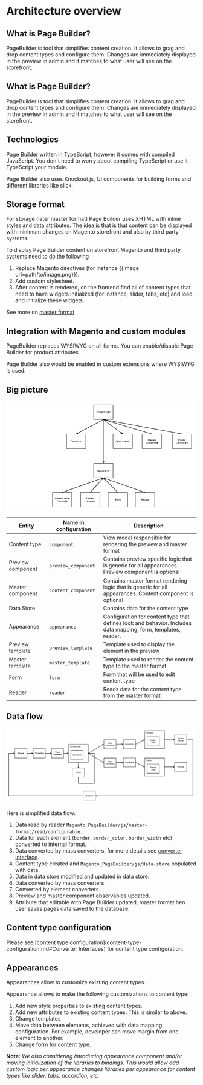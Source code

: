 # Architecture overview

## What is Page Builder?

PageBuilder is tool that simplifies content creation. It allows to grag and drop content types and configure them. Changes are immediately displayed in the preview in admin and it matches to what user will see on the storefront.

## What is Page Builder?

PageBuilder is tool that simplifies content creation. It allows to grag and drop content types and configure them. Changes are immediately displayed in the preview in admin and it matches to what user will see on the storefront.

## Technologies

Page Builder written in TypeScript, however it comes with compiled JavaScript. You don't need to worry about compiling TypeScript or use it TypeScript your module.

Page Builder also uses Knockout.js, UI components for building forms and different libraries like slick.

## Storage format 

For storage (later master format) Page Builder uses XHTML with inline styles and data attributes. The idea is that is that content can be displayed with minimum changes on Magento storefront and also by third party systems.

To display Page Builder content on storefront Magento and third party systems need to do the following

1. Replace Magento directives (for instance {{image url=path/to/image.png}}).
2. Add custom stylesheet.
3. After content is rendered, on the frontend find all of content types that need to have widgets initialized (for instance, slider, tabs, etc) and load and initialize these widgets.

See more on [master format](master-format.md)

## Integration with Magento and custom modules

PageBuilder replaces WYSIWYG on all forms. You can enable/disable Page Builder for product attributes.

Page Builder also would be enabled in custom extensions where WYSIWYG is used.

## Big picture

![Page Builder big picture](images/big-picture.png)

| Entity            | Name in configuration | Description                                                                                                    |
| ----------------- | --------------------- | -------------------------------------------------------------------------------------------------------------- |
| Content type      | `component`           | View model responsible for rendering the preview and master format                                             |
| Preview component | `preview_component`   | Contains preview specific logic that is generic for all appearances. Preview component is optional             |
| Master component  | `content_component`   | Contains master format rendering logic that is generic for all appearances. Content component is optional      |
| Data Store        |                       | Contains data for the content type                                                                             |
| Appearance        | `appearance`          | Configuration for content type that defines look and behavior. Includes data mapping, form, templates, reader. |
| Preview template  | `preview_template`    | Template used to display the element in the preview                                                            |
| Master template   | `master_template`     | Template used to render the content type to the master format                                                  |
| Form              | `form`                | Form that will be used to edit content type                                                                    |
| Reader            | `reader`              | Reads data for the content type from the master format                                                         |

## Data flow

![Page Builder data flow](images/data-flow.png)

Here is simplified data flow:
1. Data read by reader `Magento_PageBuilder/js/master-format/read/configurable`.
2. Data for each element (`border`, `border_color`, `border_width` etc) converted to internal format.
3. Data converted by mass converters, for more details see [converter interface](content-type-configuration.md).
4. Content type created and `Magento_PageBuilder/js/data-store` populated with data.
5. Data in data store modified and updated in data store.
6. Data converted by mass converters.
7. Converted by element converters.
8. Preview and master component observables updated.
9. Attribute that editable with Page Builder updated, master format hen user saves pages data saved to the database.

## Content type configuration

Please see [content type configuration](content-type-configuration.md#Converter Interfaces) for content type configuration.

## Appearances

Appearances allow to customize existing content types.

Appearance allows to make the following customizations to content type:
1. Add new style properties to existing content types.
2. Add new attributes to existing content types. This is similar to above.
3. Change templates
4. Move data between elements, achieved with data mapping configuration. For example, developer can move margin from one element to another.
5. Change form for content type.

**Note:**
*We also considering introducing appearance component and/or moving initialization of the libraries to bindings. This would allow add custom logic per appearance changes libraries per appearance for content types like slider, tabs, accordion, etc.*
